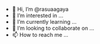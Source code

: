 - 👋 Hi, I’m @rasuaagaya
- 👀 I’m interested in ...
- 🌱 I’m currently learning ...
- 💞️ I’m looking to collaborate on ...
- 📫 How to reach me ...

<!---
rasuaagaya/rasuaagaya is a ✨ special ✨ repository because its `README.md` (this file) appears on your GitHub profile.
You can click the Preview link to take a look at your changes.
--->
